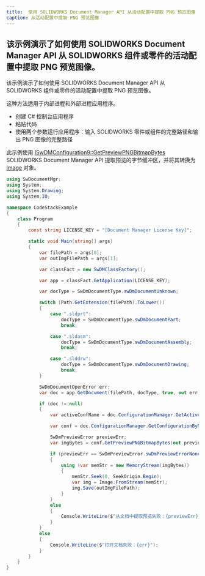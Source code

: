```yaml
---
title:  使用 SOLIDWORKS Document Manager API 从活动配置中提取 PNG 预览图像
caption: 从活动配置中提取 PNG 预览图像
---
```

 该示例演示了如何使用 SOLIDWORKS Document Manager API 从 SOLIDWORKS 组件或零件的活动配置中提取 PNG 预览图像。
---

该示例演示了如何使用 SOLIDWORKS Document Manager API 从 SOLIDWORKS 组件或零件的活动配置中提取 PNG 预览图像。

这种方法适用于内部进程和外部进程应用程序。

* 创建 C# 控制台应用程序
* 粘贴代码
* 使用两个参数运行应用程序：输入 SOLIDWORKS 零件或组件的完整路径和输出 PNG 图像的完整路径

此示例使用 [ISwDMConfiguration9::GetPreviewPNGBitmapBytes](https://help.solidworks.com/2018/english/api/swdocmgrapi/solidworks.interop.swdocumentmgr~solidworks.interop.swdocumentmgr.iswdmconfiguration9~getpreviewpngbitmapbytes.html) SOLIDWORKS Document Manager API 提取预览的字节缓冲区，并将其转换为 [Image](https://docs.microsoft.com/en-us/dotnet/api/system.drawing.image?view=netframework-4.7.2) 对象。

``` cs
using SwDocumentMgr;
using System;
using System.Drawing;
using System.IO;

namespace CodeStackExample
{
    class Program
    {
        const string LICENSE_KEY = "[Document Manager License Key]";

        static void Main(string[] args)
        {
            var filePath = args[0];
            var outImgFilePath = args[1];

            var classFact = new SwDMClassFactory();

            var app = classFact.GetApplication(LICENSE_KEY);

            var docType = SwDmDocumentType.swDmDocumentUnknown;

            switch (Path.GetExtension(filePath).ToLower())
            {
                case ".sldprt":
                    docType = SwDmDocumentType.swDmDocumentPart;
                    break;

                case ".sldasm":
                    docType = SwDmDocumentType.swDmDocumentAssembly;
                    break;

                case ".slddrw":
                    docType = SwDmDocumentType.swDmDocumentDrawing;
                    break;
            }

            SwDmDocumentOpenError err;
            var doc = app.GetDocument(filePath, docType, true, out err);

            if (doc != null)
            {
                var activeConfName = doc.ConfigurationManager.GetActiveConfigurationName();

                var conf = doc.ConfigurationManager.GetConfigurationByName(activeConfName) as ISwDMConfiguration14;

                SwDmPreviewError previewErr;
                var imgBytes = conf.GetPreviewPNGBitmapBytes(out previewErr) as byte[];

                if (previewErr == SwDmPreviewError.swDmPreviewErrorNone)
                {
                    using (var memStr = new MemoryStream(imgBytes))
                    {
                        memStr.Seek(0, SeekOrigin.Begin);
                        var img = Image.FromStream(memStr);
                        img.Save(outImgFilePath);
                    }
                }
                else
                {
                    Console.WriteLine($"从文档中提取预览失败：{previewErr}");
                }
            }
            else
            {
                Console.WriteLine($"打开文档失败：{err}");
            }
        }
    }
}
```